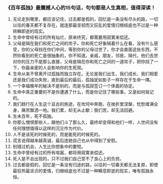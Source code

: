 ### 《百年孤独》最震撼人心的15句话，句句都是人生真相，值得深读！

1. 无论走到哪里，都应该记住，过去都是假的，回忆是一条没有尽头的路，一切以往的春天都不复存在，就连那最坚韧而又狂乱的爱情归根结底也不过是一种转瞬即逝的现实。
2. 生命中曾经有过的所有灿烂，原来终究，都需要用寂寞来偿还。
3. 父母是隔在我们和死亡之间的帘子。你和死亡好象隔着什么在看，没有什么感受，你的父母挡在你们中间，等到你的父母过世了，你才会直面这些东西，不然你看到的死亡是很抽象的，你不知道。亲戚，朋友，邻居，隔代，他们去世对你的压力不是那么直接，父母是隔在你和死亡之间的一道帘子，把你挡了一下，你最亲密的人会影响你的生死观。
4. 生命从来不曾离开过孤独而独立存在。无论是我们出生、我们成长、我们相爱还是我们成功失败，直到最后的最后，孤独犹如影子一样存在于生命一隅。
5. 一个幸福晚年的秘决不是别的，而是与孤寂签订一个体面的协定。
6. 生命中真正重要的不是你遭遇了什么，而是你记住了哪些事，又是如何铭记的。
7. 我们趋行在人生这个亘古的旅途，在坎坷中奔跑，在挫折里涅槃，忧愁缠满全身，痛苦飘洒一地。我们累，却无从止歇；我们苦，却无法回避。
8. 生未百年，死不孤独。
9. 你那么憎恨那些人，跟他们斗了那么久，最终却变得和他们一样，人世间没有任何理想值得以这样的沉沦作为代价。
10. 人不是该死的时候死的，而是能死的时候死的。
11. 谎言说得越来越真诚，最后连她自己也从中得到了安慰。
12. 别错过机会，人生比你想象中的要短。
13. 生命中曾经有过的所有喧嚣，都将用寂寞来偿还。
14. 死人是不会出现的，只不过我们自己受不了良心上的负担。
15. 过去都是假的，回忆是一条没有归途的路，以往的一切春天都无法复原，即使最狂热最坚贞的爱情，归根结底也不过是一种瞬息即逝的现实，唯有孤独永恒。
<!--stackedit_data:
eyJoaXN0b3J5IjpbLTE0NjU4ODM3NTVdfQ==
-->